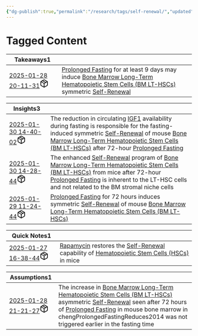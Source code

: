 ```yaml
---
{"dg-publish":true,"permalink":"/research/tags/self-renewal/","updated":"2025-01-30T16:40:46-05:00"}
---
```


# Tagged Content
<div><table class="dataview table-view-table"><thead class="table-view-thead"><tr class="table-view-tr-header"><th class="table-view-th"><span>Takeaways</span><span class="dataview small-text">1</span></th><th class="table-view-th"><span></span></th></tr></thead><tbody class="table-view-tbody"><tr><td><span><a data-tooltip-position="top" aria-label="Research/Takeaways/2025-01-28 20-11-31.md" data-href="Research/Takeaways/2025-01-28 20-11-31.md" href="Research/Takeaways/2025-01-28 20-11-31.md" class="internal-link" target="_blank" rel="noopener nofollow" fileclass-name="Research Links">2025-01-28 20-11-31</a><a class="metadata-menu fileclass-icon"><svg xmlns="http://www.w3.org/2000/svg" width="24" height="24" viewBox="0 0 24 24" fill="none" stroke="currentColor" stroke-width="2" stroke-linecap="round" stroke-linejoin="round" class="svg-icon lucide-package"><path d="m7.5 4.27 9 5.15"></path><path d="M21 8a2 2 0 0 0-1-1.73l-7-4a2 2 0 0 0-2 0l-7 4A2 2 0 0 0 3 8v8a2 2 0 0 0 1 1.73l7 4a2 2 0 0 0 2 0l7-4A2 2 0 0 0 21 16Z"></path><path d="m3.3 7 8.7 5 8.7-5"></path><path d="M12 22V12"></path></svg></a></span></td><td><span><a data-href="Prolonged Fasting" href="Prolonged Fasting" class="internal-link" target="_blank" rel="noopener nofollow">Prolonged Fasting</a> for at least 9 days may induce <a data-href="Bone Marrow Long-Term Hematopoietic Stem Cells (BM LT-HSCs)" href="Bone Marrow Long-Term Hematopoietic Stem Cells (BM LT-HSCs)" class="internal-link" target="_blank" rel="noopener nofollow">Bone Marrow Long-Term Hematopoietic Stem Cells (BM LT-HSCs)</a> symmetric <a data-href="Self-Renewal" href="Self-Renewal" class="internal-link" target="_blank" rel="noopener nofollow">Self-Renewal</a></span></td></tr></tbody></table></div><div><table class="dataview table-view-table"><thead class="table-view-thead"><tr class="table-view-tr-header"><th class="table-view-th"><span>Insights</span><span class="dataview small-text">3</span></th><th class="table-view-th"><span></span></th></tr></thead><tbody class="table-view-tbody"><tr><td><span><a data-tooltip-position="top" aria-label="Research/Insights/2025-01-30 14-40-02.md" data-href="Research/Insights/2025-01-30 14-40-02.md" href="Research/Insights/2025-01-30 14-40-02.md" class="internal-link" target="_blank" rel="noopener nofollow" fileclass-name="Research Links">2025-01-30 14-40-02</a><a class="metadata-menu fileclass-icon"><svg xmlns="http://www.w3.org/2000/svg" width="24" height="24" viewBox="0 0 24 24" fill="none" stroke="currentColor" stroke-width="2" stroke-linecap="round" stroke-linejoin="round" class="svg-icon lucide-package"><path d="m7.5 4.27 9 5.15"></path><path d="M21 8a2 2 0 0 0-1-1.73l-7-4a2 2 0 0 0-2 0l-7 4A2 2 0 0 0 3 8v8a2 2 0 0 0 1 1.73l7 4a2 2 0 0 0 2 0l7-4A2 2 0 0 0 21 16Z"></path><path d="m3.3 7 8.7 5 8.7-5"></path><path d="M12 22V12"></path></svg></a></span></td><td><span>The reduction in circulating <a data-href="IGF1" href="IGF1" class="internal-link" target="_blank" rel="noopener nofollow">IGF1</a> availability during fasting is responsible for the fasting-induced symmetric <a data-href="Self-Renewal" href="Self-Renewal" class="internal-link" target="_blank" rel="noopener nofollow">Self-Renewal</a> of mouse <a data-href="Bone Marrow Long-Term Hematopoietic Stem Cells (BM LT-HSCs)" href="Bone Marrow Long-Term Hematopoietic Stem Cells (BM LT-HSCs)" class="internal-link" target="_blank" rel="noopener nofollow">Bone Marrow Long-Term Hematopoietic Stem Cells (BM LT-HSCs)</a> after 72-hour <a data-href="Prolonged Fasting" href="Prolonged Fasting" class="internal-link" target="_blank" rel="noopener nofollow">Prolonged Fasting</a></span></td></tr><tr><td><span><a data-tooltip-position="top" aria-label="Research/Insights/2025-01-30 14-28-44.md" data-href="Research/Insights/2025-01-30 14-28-44.md" href="Research/Insights/2025-01-30 14-28-44.md" class="internal-link" target="_blank" rel="noopener nofollow" fileclass-name="Research Links">2025-01-30 14-28-44</a><a class="metadata-menu fileclass-icon"><svg xmlns="http://www.w3.org/2000/svg" width="24" height="24" viewBox="0 0 24 24" fill="none" stroke="currentColor" stroke-width="2" stroke-linecap="round" stroke-linejoin="round" class="svg-icon lucide-package"><path d="m7.5 4.27 9 5.15"></path><path d="M21 8a2 2 0 0 0-1-1.73l-7-4a2 2 0 0 0-2 0l-7 4A2 2 0 0 0 3 8v8a2 2 0 0 0 1 1.73l7 4a2 2 0 0 0 2 0l7-4A2 2 0 0 0 21 16Z"></path><path d="m3.3 7 8.7 5 8.7-5"></path><path d="M12 22V12"></path></svg></a></span></td><td><span>The enhanced <a data-href="Self-Renewal" href="Self-Renewal" class="internal-link" target="_blank" rel="noopener nofollow">Self-Renewal</a> program of <a data-href="Bone Marrow Long-Term Hematopoietic Stem Cells (BM LT-HSCs)" href="Bone Marrow Long-Term Hematopoietic Stem Cells (BM LT-HSCs)" class="internal-link" target="_blank" rel="noopener nofollow">Bone Marrow Long-Term Hematopoietic Stem Cells (BM LT-HSCs)</a> from mice after 72-hour <a data-href="Prolonged Fasting" href="Prolonged Fasting" class="internal-link" target="_blank" rel="noopener nofollow">Prolonged Fasting</a> is inherent to the LT-HSC cells and not related to the BM stromal niche cells</span></td></tr><tr><td><span><a data-tooltip-position="top" aria-label="Research/Insights/2025-01-29 11-24-44.md" data-href="Research/Insights/2025-01-29 11-24-44.md" href="Research/Insights/2025-01-29 11-24-44.md" class="internal-link" target="_blank" rel="noopener nofollow" fileclass-name="Research Links">2025-01-29 11-24-44</a><a class="metadata-menu fileclass-icon"><svg xmlns="http://www.w3.org/2000/svg" width="24" height="24" viewBox="0 0 24 24" fill="none" stroke="currentColor" stroke-width="2" stroke-linecap="round" stroke-linejoin="round" class="svg-icon lucide-package"><path d="m7.5 4.27 9 5.15"></path><path d="M21 8a2 2 0 0 0-1-1.73l-7-4a2 2 0 0 0-2 0l-7 4A2 2 0 0 0 3 8v8a2 2 0 0 0 1 1.73l7 4a2 2 0 0 0 2 0l7-4A2 2 0 0 0 21 16Z"></path><path d="m3.3 7 8.7 5 8.7-5"></path><path d="M12 22V12"></path></svg></a></span></td><td><span><a data-href="Prolonged Fasting" href="Prolonged Fasting" class="internal-link" target="_blank" rel="noopener nofollow">Prolonged Fasting</a> for 72 hours induces symmetric <a data-href="Self-Renewal" href="Self-Renewal" class="internal-link" target="_blank" rel="noopener nofollow">Self-Renewal</a> of mouse <a data-href="Bone Marrow Long-Term Hematopoietic Stem Cells (BM LT-HSCs)" href="Bone Marrow Long-Term Hematopoietic Stem Cells (BM LT-HSCs)" class="internal-link" target="_blank" rel="noopener nofollow">Bone Marrow Long-Term Hematopoietic Stem Cells (BM LT-HSCs)</a></span></td></tr></tbody></table></div><div><table class="dataview table-view-table"><thead class="table-view-thead"><tr class="table-view-tr-header"><th class="table-view-th"><span>Quick Notes</span><span class="dataview small-text">1</span></th><th class="table-view-th"><span></span></th></tr></thead><tbody class="table-view-tbody"><tr><td><span><a data-tooltip-position="top" aria-label="Research/Quick Notes/2025-01-27 16-38-44.md" data-href="Research/Quick Notes/2025-01-27 16-38-44.md" href="Research/Quick Notes/2025-01-27 16-38-44.md" class="internal-link" target="_blank" rel="noopener nofollow" fileclass-name="Research Links">2025-01-27 16-38-44</a><a class="metadata-menu fileclass-icon"><svg xmlns="http://www.w3.org/2000/svg" width="24" height="24" viewBox="0 0 24 24" fill="none" stroke="currentColor" stroke-width="2" stroke-linecap="round" stroke-linejoin="round" class="svg-icon lucide-package"><path d="m7.5 4.27 9 5.15"></path><path d="M21 8a2 2 0 0 0-1-1.73l-7-4a2 2 0 0 0-2 0l-7 4A2 2 0 0 0 3 8v8a2 2 0 0 0 1 1.73l7 4a2 2 0 0 0 2 0l7-4A2 2 0 0 0 21 16Z"></path><path d="m3.3 7 8.7 5 8.7-5"></path><path d="M12 22V12"></path></svg></a></span></td><td><span><a data-href="Rapamycin" href="Rapamycin" class="internal-link" target="_blank" rel="noopener nofollow">Rapamycin</a> restores the <a data-href="Self-Renewal" href="Self-Renewal" class="internal-link" target="_blank" rel="noopener nofollow">Self-Renewal</a> capability of <a data-href="Hematopoietic Stem Cells (HSCs)" href="Hematopoietic Stem Cells (HSCs)" class="internal-link" target="_blank" rel="noopener nofollow">Hematopoietic Stem Cells (HSCs)</a> in mice</span></td></tr></tbody></table></div><div><table class="dataview table-view-table"><thead class="table-view-thead"><tr class="table-view-tr-header"><th class="table-view-th"><span>Assumptions</span><span class="dataview small-text">1</span></th><th class="table-view-th"><span></span></th></tr></thead><tbody class="table-view-tbody"><tr><td><span><a data-tooltip-position="top" aria-label="Research/Assumptions/2025-01-28 21-21-27.md" data-href="Research/Assumptions/2025-01-28 21-21-27.md" href="Research/Assumptions/2025-01-28 21-21-27.md" class="internal-link" target="_blank" rel="noopener nofollow" fileclass-name="Research Links">2025-01-28 21-21-27</a><a class="metadata-menu fileclass-icon"><svg xmlns="http://www.w3.org/2000/svg" width="24" height="24" viewBox="0 0 24 24" fill="none" stroke="currentColor" stroke-width="2" stroke-linecap="round" stroke-linejoin="round" class="svg-icon lucide-package"><path d="m7.5 4.27 9 5.15"></path><path d="M21 8a2 2 0 0 0-1-1.73l-7-4a2 2 0 0 0-2 0l-7 4A2 2 0 0 0 3 8v8a2 2 0 0 0 1 1.73l7 4a2 2 0 0 0 2 0l7-4A2 2 0 0 0 21 16Z"></path><path d="m3.3 7 8.7 5 8.7-5"></path><path d="M12 22V12"></path></svg></a></span></td><td><span>The increase in <a data-href="Bone Marrow Long-Term Hematopoietic Stem Cells (BM LT-HSCs)" href="Bone Marrow Long-Term Hematopoietic Stem Cells (BM LT-HSCs)" class="internal-link" target="_blank" rel="noopener nofollow">Bone Marrow Long-Term Hematopoietic Stem Cells (BM LT-HSCs)</a> asymmetric <a data-href="Self-Renewal" href="Self-Renewal" class="internal-link" target="_blank" rel="noopener nofollow">Self-Renewal</a> seen after 72 hours of <a data-href="Prolonged Fasting" href="Prolonged Fasting" class="internal-link" target="_blank" rel="noopener nofollow">Prolonged Fasting</a> in mouse bone marrow in chengProlongedFastingReduces2014 was not triggered earlier in the fasting time</span></td></tr></tbody></table></div>

